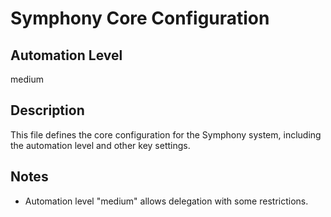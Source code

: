 # Symphony Core Configuration

## Automation Level
medium

## Description
This file defines the core configuration for the Symphony system, including the automation level and other key settings.

## Notes
- Automation level "medium" allows delegation with some restrictions.